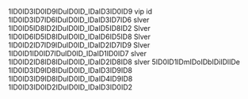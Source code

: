 1ID0ID3ID0ID9IDuID0ID_IDaID3ID0ID9 vip id
1ID0ID3ID7ID6IDuID0ID_IDaID3ID7ID6 slver
1ID0ID5ID8ID2IDuID0ID_IDaID5ID8ID2 Slver
1ID0ID6ID5ID8IDuID0ID_IDaID6ID5ID8 Slver
1ID0ID2ID7ID9IDuID0ID_IDaID2ID7ID9 Slver
1ID0ID1ID0ID7IDuID0ID_IDaID1ID0ID7 slver
1ID0ID2ID8ID8IDuID0ID_IDaID2ID8ID8 slver
5ID0ID1IDmIDoIDbIDiIDlIDe
1ID0ID3ID9ID8IDuID0ID_IDaID3ID9ID8
1ID0ID3ID9ID8IDuID0ID_IDaID4ID9ID8
1ID0ID3ID0ID2IDuID0ID_IDaID3ID0ID2
